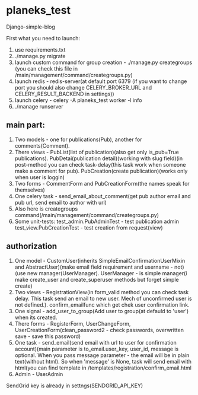 # planeks_test
Django-simple-blog

First what you need to launch:
1. use requirements.txt
2. ./manage.py migrate
3. launch custom command for group creation - ./manage.py creategroups (you can check this file in /main/management/command/creategroups.py)
4. launch redis - redis-server(at default port 6379 (if you want to change port you should also change CELERY_BROKER_URL and CELERY_RESULT_BACKEND in settings))
5. launch celery - celery -A planeks_test worker -l info
6. ./manage runserver

## main part:
  1. Two models - one for publications(Pub), another for comments(Comment).
  2. There views - 
    PubList(list of publication)(also get only is_pub=True publications). 
    PubDetai(publication detail)(working with slug field)(in post-method you can check task-delay(this task work when someone make a comment for pub).
    PubCreation(create publication)(works only when user is loggin)
  3. Two forms - CommentForm and PubCreationForm(the names speak for themselves)
  4. One celery task - send_email_about_comment(get pub author email and pub url, send email to author with url)
  5. Also here is creategroups command(/main/management/command/creategroups.py)
  6. Some unit-tests:
    test_admin.PubAdminTest - test publication admin
    test_view.PubCreationTest - test creation from request(view)
##  authorization
  1. One model - CustomUser(inherits SimpleEmailConfirmationUserMixin and AbstractUser)(make email field requirement and username - not)(use new manager(UserManager). UserManager - is simple manager(i make create_user and create_superuser methods but forget simple create)
  2. Two views - RegistrationView(in form_valid method you can check task delay. This task send an email to new user. Mech of unconfirmed user is not defined.). confirm_emailfunc  which get chek user confirmation link.
  3. One signal - add_user_to_group(Add user to group(at defauld to 'user') when its created.
  4. There forms - RegisterForm, UserChangeForm, UserCreationForm(clean_password2 - check passwords, overwritten save - save this password)
  5. One task - send_email(send email with url to user for confirmation account)(main parameter is to_email.user_key, user_id, message is optional. When you pass message parameter - the email will be in plain text(without html). So when 'message' is None, task will send email with html(you can find template in /templates/registration/confirm_email.html
  6. Admin - UserAdmin
  
  
  SendGrid key is already in settngs(SENDGRID_API_KEY)

